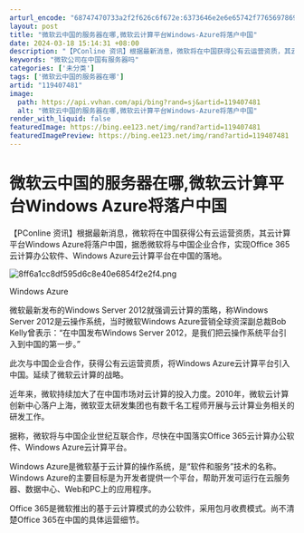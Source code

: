 ```yaml
---
arturl_encode: "68747470733a2f2f626c6f672e:6373646e2e6e65742f77656978696e5f34323530323430382f:61727469636c652f64657461696c732f313139343037343831"
layout: post
title: "微软云中国的服务器在哪,微软云计算平台Windows-Azure将落户中国"
date: 2024-03-18 15:14:31 +08:00
description: "【PConline 资讯】根据最新消息，微软将在中国获得公有云运营资质，其云计算平台Windows "
keywords: "微软公司在中国有服务器吗"
categories: ['未分类']
tags: ['微软云中国的服务器在哪']
artid: "119407481"
image:
  path: https://api.vvhan.com/api/bing?rand=sj&artid=119407481
  alt: "微软云中国的服务器在哪,微软云计算平台Windows-Azure将落户中国"
render_with_liquid: false
featuredImage: https://bing.ee123.net/img/rand?artid=119407481
featuredImagePreview: https://bing.ee123.net/img/rand?artid=119407481
---
```


# 微软云中国的服务器在哪,微软云计算平台Windows Azure将落户中国

【PConline 资讯】根据最新消息，微软将在中国获得公有云运营资质，其云计算平台Windows Azure将落户中国，据悉微软将与中国企业合作，实现Office 365云计算办公软件、Windows Azure云计算平台在中国的落地。

![8ff6a1cc8df595d6c8e40e6854f2e2f4.png](https://i-blog.csdnimg.cn/blog_migrate/faec390047f34799078b5cc6b5ad445e.jpeg)

Windows Azure

微软最新发布的Windows Server 2012就强调云计算的策略，称Windows Server 2012是云操作系统，当时微软Windows Azure营销全球资深副总裁Bob Kelly曾表示：“在中国发布Windows Server 2012，是我们把云操作系统平台引入到中国的第一步。”

此次与中国企业合作，获得公有云运营资质，将Windows Azure云计算平台引入中国。延续了微软云计算的战略。

近年来，微软持续加大了在中国市场对云计算的投入力度。2010年，微软云计算创新中心落户上海，微软亚太研发集团也有数千名工程师开展与云计算业务相关的研发工作。

据称，微软将与中国企业世纪互联合作，尽快在中国落实Office 365云计算办公软件、Windows Azure云计算平台。

Windows Azure是微软基于云计算的操作系统，是“软件和服务”技术的名称。Windows Azure的主要目标是为开发者提供一个平台，帮助开发可运行在云服务器、数据中心、Web和PC上的应用程序。

Office 365是微软推出的基于云计算模式的办公软件，采用包月收费模式。尚不清楚Office 365在中国的具体运营细节。